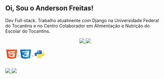 ## Oi, Sou o Anderson Freitas!

Dev Full-stack.
Trabalho atualmente com Django na Universidade Federal do Tocantins e no Centro Colaborador em Alimentação e Nutrição do Escolar do Tocantins.

<div align="center">
  <a href="https://freitas.codes">
  <img height="180em" src="https://github-readme-stats.vercel.app/api?username=freitasanderson&show_icons=true&theme=prussian&include_all_commits=true&count_private=true"/>
  <img height="180em" src="https://github-readme-stats.vercel.app/api/top-langs/?username=freitasanderson&layout=compact&langs_count=7&theme=prussian"/>
</div>
<div style="display: inline_block"><br>
  <img align="center" alt="HTML" height="30" width="40" src="https://raw.githubusercontent.com/devicons/devicon/master/icons/html5/html5-original.svg">
  <img align="center" alt="CSS" height="30" width="40" src="https://raw.githubusercontent.com/devicons/devicon/master/icons/css3/css3-original.svg">
  <img align="center" alt="Python" height="30" width="40" src="https://raw.githubusercontent.com/devicons/devicon/master/icons/python/python-original.svg">
</div>
  
  ##
 
<div> 
  
  <a href="mailto:freitas.dev@proton.me"  target="_blank">
    <img src="https://img.shields.io/badge/-Mail-%23333?style=for-the-badge&logo=gmail&logoColor=white">
  </a>
  <a href="https://www.linkedin.com/in/anderson-freitas-736419230/" target="_blank">
    <img src="https://img.shields.io/badge/-LinkedIn-%230077B5?style=for-the-badge&logo=linkedin&logoColor=white" target="_blank">
  </a> 

<br/>


</div>
